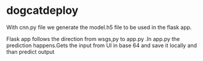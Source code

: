 # dogcatdeploy

With cnn.py file we generate the model.h5 file to be used in the flask app.

Flask app follows the direction from wsgs,py to app.py  .In app.py the prediction happens.Gets the input from UI in base 64 and save it locally and than predict output
